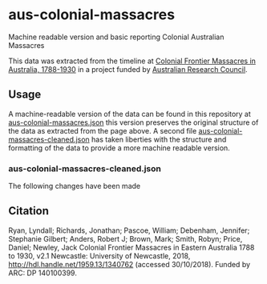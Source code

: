 # aus-colonial-massacres

Machine readable version and basic reporting Colonial Australian Massacres 


This data was extracted from the timeline at [Colonial Frontier Massacres in Australia, 1788-1930](https://c21ch.newcastle.edu.au/colonialmassacres/)
in a project funded by [Australian Research Council](https://www.arc.gov.au/).

## Usage

A machine-readable version of the data can be found in this repository at [aus-colonial-massacres.json](aus-colonial-massacres.json) this version preserves the original 
structure of the data as extracted from the page above. A second file [aus-colonial-massacres-cleaned.json](aus-colonial-massacres-cleaned.json) has taken liberties with the
structure and formatting of the data to provide a more machine readable version.

### aus-colonial-massacres-cleaned.json

The following changes have been made 

## Citation

Ryan, Lyndall; Richards, Jonathan; Pascoe, William; Debenham, Jennifer; Stephanie Gilbert; Anders, Robert J; Brown, Mark; Smith, Robyn; Price, Daniel; Newley, Jack Colonial Frontier Massacres in Eastern Australia 1788 to 1930, v2.1 Newcastle: University of Newcastle, 2018, http://hdl.handle.net/1959.13/1340762 (accessed 30/10/2018). Funded by ARC: DP 140100399.

